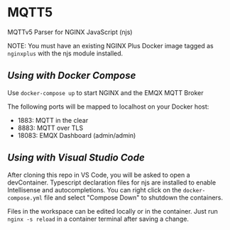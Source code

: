 # MQTT5
MQTTv5 Parser for NGINX JavaScript (njs)

NOTE: You must have an existing NGINX Plus Docker image tagged as `nginxplus` with the njs module installed.

*Using with Docker Compose*
---

Use `docker-compose up` to start NGINX and the EMQX MQTT Broker

The following ports will be mapped to localhost on your Docker host:

* 1883: MQTT in the clear
* 8883: MQTT over TLS
* 18083: EMQX Dashboard (admin/admin)

*Using with Visual Studio Code*
---

After cloning this repo in VS Code, you will be asked to open a devContainer.  Typescript declaration files for njs are installed to enable Intellisense and autocompletions.  You can right click on the `docker-compose.yml` file and select "Compose Down" to shutdown the containers.

Files in the workspace can be edited locally or in the container.  Just run `nginx -s reload` in a container terminal after saving a change.
